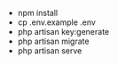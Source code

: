 - npm install
- cp .env.example .env
- php artisan key:generate
- php artisan migrate
- php artisan serve
